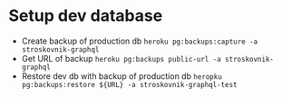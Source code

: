 # Setup dev database
- Create backup of production db
`heroku pg:backups:capture -a stroskovnik-graphql`
- Get URL of backup
`heroku pg:backups public-url -a stroskovnik-graphql`
- Restore dev db with backup of production db
`heropku pg:backups:restore ${URL} -a stroskovnik-graphql-test`
